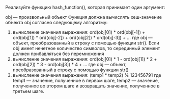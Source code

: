Реализуйте функцию hash_function(), которая принимает один аргумент:

obj — произвольный объект
Функция должна вычислять хеш-значение объекта obj согласно следующему алгоритму:

1. вычисление значения выражения:
  ord(obj[0]) * ord(obj[-1]) + ord(obj[1]) * ord(obj[-2]) + ord(obj[2]) * ord(obj[-3]) + ...
  где obj — объект, преобразованный в строку с помощью функции str(). Если obj имеет нечетное количество символов, то серединный элемент должен прибавляться без перемножения
2. вычисление значения выражения:
  ord(obj[0]) * 1 - ord(obj[1]) * 2 + ord(obj[2]) * 3 - ord(obj[3]) * 4 + ...
  где obj — объект, преобразованный в строку с помощью функции str()
3. вычисление значения выражения:
  (temp1 * temp2) % 123456791
  где temp1 — значение, полученное в первом шаге, temp2 — значение, полученное во втором шаге
  и возвращать значение, полученное в третьем шаге.
